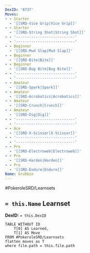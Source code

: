 ```yaml
---
DexID: '0737'
Moves:
- - Starter
  - '[[SRD-Vice Grip|Vice Grip]]'
- - Starter
  - '[[SRD-String Shot|String Shot]]'
- - '---------------------------'
  - '---------------------------'
- - Beginner
  - '[[SRD-Mud Slap|Mud Slap]]'
- - Beginner
  - '[[SRD-Bite|Bite]]'
- - Beginner
  - '[[SRD-Bug Bite|Bug Bite]]'
- - '---------------------------'
  - '---------------------------'
- - Amateur
  - '[[SRD-Spark|Spark]]'
- - Amateur
  - '[[SRD-Acrobatics|Acrobatics]]'
- - Amateur
  - '[[SRD-Crunch|Crunch]]'
- - Amateur
  - '[[SRD-Dig|Dig]]'
- - '---------------------------'
  - '---------------------------'
- - Ace
  - '[[SRD-X-Scissor|X-Scissor]]'
- - '---------------------------'
  - '---------------------------'
- - Pro
  - '[[SRD-Electroweb|Electroweb]]'
- - Pro
  - '[[SRD-Harden|Harden]]'
- - Pro
  - '[[SRD-Endure|Endure]]'
Name: Grubbin
---
```


#PokeroleSRD/Learnsets

## `= this.Name` Learnset

**DexID:** `= this.DexID`

```dataview
TABLE WITHOUT ID
    T[0] AS Learned,
    T[1] AS Move
FROM #PokeroleSRD/Learnsets
flatten moves as T
where file.path = this.file.path
```
